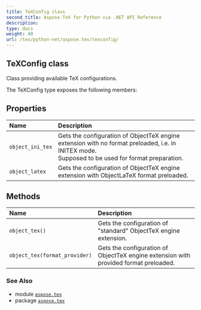 ```yaml
---
title: TeXConfig class
second_title: Aspose.TeX for Python via .NET API Reference
description: 
type: docs
weight: 40
url: /tex/python-net/aspose.tex/texconfig/
---
```


## TeXConfig class

Class providing available TeX configurations.



The TeXConfig type exposes the following members:
## Properties
| Name | Description |
| :- | :- |
| `object_ini_tex` | Gets the configuration of ObjectTeX engine extension with no format preloaded, i.e. in INITEX mode.<br/>            Supposed to be used for format preparation. |
| `object_latex` | Gets the configuration of ObjectTeX engine extension with ObjectLaTeX format preloaded. |
## Methods
| Name | Description |
| :- | :- |
| `object_tex()` | Gets the configuration of "standard" ObjectTeX engine extension. |
| `object_tex(format_provider)` | Gets the configuration of ObjectTeX engine extension with provided format preloaded. |

### See Also

* module [`aspose.tex`](/tex/python-net/aspose.tex/)
* package [`aspose.tex`](/tex/python-net/)

